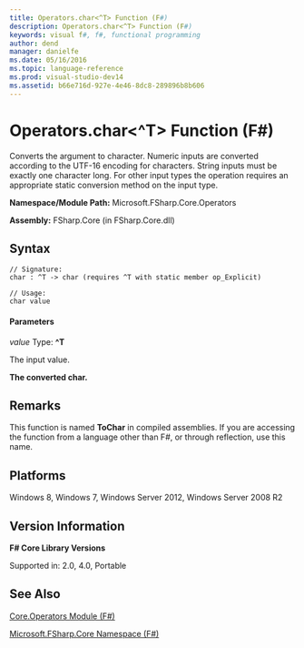 ```yaml
---
title: Operators.char<^T> Function (F#)
description: Operators.char<^T> Function (F#)
keywords: visual f#, f#, functional programming
author: dend
manager: danielfe
ms.date: 05/16/2016
ms.topic: language-reference
ms.prod: visual-studio-dev14
ms.assetid: b66e716d-927e-4e46-8dc8-289896b8b606 
---
```


# Operators.char<^T> Function (F#)

Converts the argument to character. Numeric inputs are converted according to the UTF-16 encoding for characters. String inputs must be exactly one character long. For other input types the operation requires an appropriate static conversion method on the input type.

**Namespace/Module Path:** Microsoft.FSharp.Core.Operators

**Assembly:** FSharp.Core (in FSharp.Core.dll)


## Syntax

```
// Signature:
char : ^T -> char (requires ^T with static member op_Explicit)

// Usage:
char value
```

#### Parameters
*value*
Type: **^T**


The input value.



**The converted char.**
## Remarks
This function is named **ToChar** in compiled assemblies. If you are accessing the function from a language other than F#, or through reflection, use this name.


## Platforms
Windows 8, Windows 7, Windows Server 2012, Windows Server 2008 R2


## Version Information
**F# Core Library Versions**

Supported in: 2.0, 4.0, Portable




## See Also
[Core.Operators Module &#40;F&#35;&#41;](Core.Operators-Module-%5BFSharp%5D.md)

[Microsoft.FSharp.Core Namespace &#40;F&#35;&#41;](Microsoft.FSharp.Core-Namespace-%5BFSharp%5D.md)

